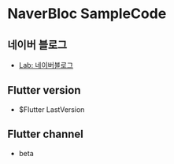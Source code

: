 # NaverBloc SampleCode

## 네이버 블로그 
- [Lab: 네이버블로그](https://blog.naver.com/bakboem)

## Flutter version
-  $Flutter LastVersion

## Flutter channel
- beta
